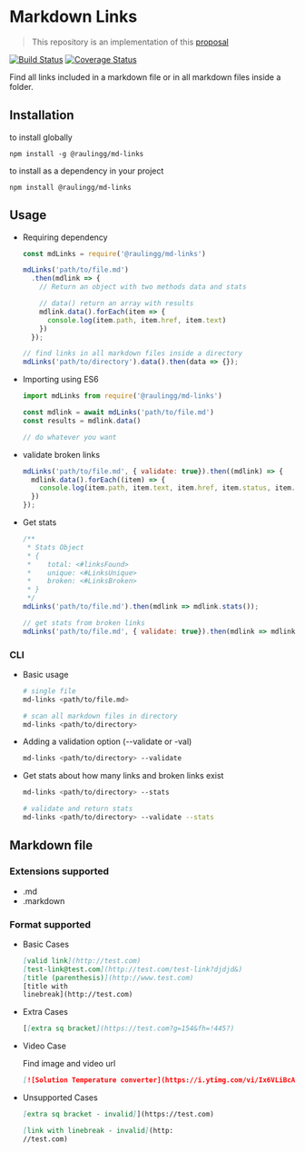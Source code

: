 # Markdown Links

> This repository is an implementation of this [proposal](https://github.com/Laboratoria/LIM008-fe-md-links)

[![Build Status](https://travis-ci.org/raulingg/md-links.svg?branch=master)](https://travis-ci.org/raulingg/md-links)
[![Coverage Status](https://coveralls.io/repos/github/raulingg/md-links/badge.svg?branch=master)](https://coveralls.io/github/raulingg/md-links?branch=master)

Find all links included in a markdown file or in all markdown files inside a folder.

## Installation

to install globally


`npm install -g @raulingg/md-links`


to install as a dependency in your project

`npm install @raulingg/md-links`


## Usage

- Requiring dependency

  ```js
  const mdLinks = require('@raulingg/md-links')

  mdLinks('path/to/file.md')
    .then(mdlink => {
      // Return an object with two methods data and stats

      // data() return an array with results
      mdlink.data().forEach(item => {
        console.log(item.path, item.href, item.text)
      })
    });

  // find links in all markdown files inside a directory
  mdLinks('path/to/directory').data().then(data => {});
  ```

- Importing using ES6

  ```js
  import mdLinks from require('@raulingg/md-links')

  const mdlink = await mdLinks('path/to/file.md')
  const results = mdlink.data()

  // do whatever you want
  ```

- validate broken links

  ```js
  mdLinks('path/to/file.md', { validate: true}).then((mdlink) => {
    mdlink.data().forEach((item) => {
      console.log(item.path, item.text, item.href, item.status, item.statusCode)
    })
  });
  ```

- Get stats

  ```js
  /**
   * Stats Object
   * {
   *    total: <#linksFound>
   *    unique: <#LinksUnique>
   *    broken: <#LinksBroken>
   * }
   */
  mdLinks('path/to/file.md').then(mdlink => mdlink.stats());

  // get stats from broken links
  mdLinks('path/to/file.md', { validate: true}).then(mdlink => mdlink.stats());
  ```

### CLI

- Basic usage

  ```sh
  # single file
  md-links <path/to/file.md>

  # scan all markdown files in directory
  md-links <path/to/directory>
  ```

- Adding a validation option (--validate or -val)

  ```sh
  md-links <path/to/directory> --validate
  ```

- Get stats about how many links and broken links exist

  ```sh
  md-links <path/to/directory> --stats

  # validate and return stats
  md-links <path/to/directory> --validate --stats
  ```

## Markdown file

### Extensions supported

- .md
- .markdown

### Format supported

- Basic Cases

  ```md
  [valid link](http://test.com)
  [test-link@test.com](http://test.com/test-link?djdjd&)
  [title (parenthesis)](http://www.test.com)
  [title with
  linebreak](http://test.com)
  ```

- Extra Cases

  ```md
  [[extra sq bracket](https://test.com?g=154&fh=!445?)
  ```

- Video Case

  Find image and video url
  ```md
  [![Solution Temperature converter](https://i.ytimg.com/vi/Ix6VLiBcABw/0.jpg)](https://www.youtube.com/watch?v=Ix6VLiBcABw)

  ```
- Unsupported Cases

  ```md
  [extra sq bracket - invalid]](https://test.com)

  [link with linebreak - invalid](http:
  //test.com)
  ```
